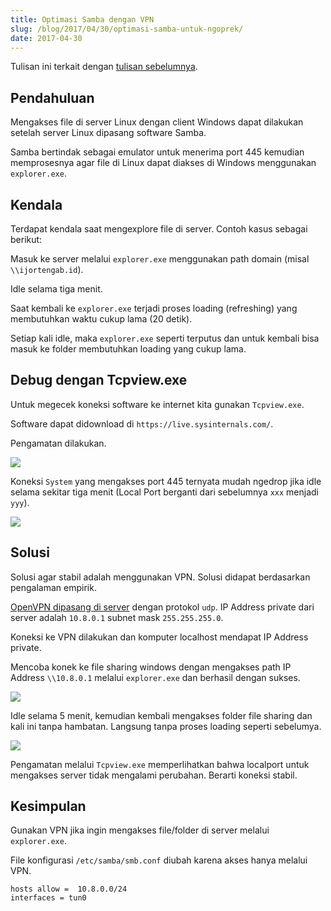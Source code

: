 ```yaml
---
title: Optimasi Samba dengan VPN
slug: /blog/2017/04/30/optimasi-samba-untuk-ngoprek/
date: 2017-04-30
---
```


Tulisan ini terkait dengan [tulisan sebelumnya][1].

## Pendahuluan

[1]: /blog/2017/04/27/samba-adalah/

Mengakses file di server Linux dengan client Windows dapat dilakukan setelah server Linux dipasang software Samba.

Samba bertindak sebagai emulator untuk menerima port 445 kemudian memprosesnya agar file di Linux dapat diakses di Windows menggunakan `explorer.exe`.

## Kendala

Terdapat kendala saat mengexplore file di server. Contoh kasus sebagai berikut:

Masuk ke server melalui `explorer.exe` menggunakan path domain (misal `\\ijortengab.id`).

Idle selama tiga menit.

Saat kembali ke `explorer.exe` terjadi proses loading (refreshing) yang membutuhkan waktu cukup lama (20 detik).

Setiap kali idle, maka `explorer.exe` seperti terputus dan untuk kembali bisa masuk ke folder membutuhkan loading yang cukup lama.

## Debug dengan Tcpview.exe

Untuk megecek koneksi software ke internet kita gunakan `Tcpview.exe`.

Software dapat didownload di `https://live.sysinternals.com/`.

Pengamatan dilakukan.

<img src="https://res.cloudinary.com/ijortengab/image/upload/v1/ijortengab.id/screenshot.810.edited.png"></img>

Koneksi `System` yang mengakses port 445 ternyata mudah ngedrop jika idle selama sekitar tiga menit (Local Port berganti dari sebelumnya `xxx` menjadi `yyy`).

<img src="https://res.cloudinary.com/ijortengab/image/upload/v1/ijortengab.id/screenshot.811.edited.png"></img>

## Solusi

Solusi agar stabil adalah menggunakan VPN. Solusi didapat berdasarkan pengalaman empirik.

[OpenVPN dipasang di server][2] dengan protokol `udp`. IP Address private dari server adalah `10.8.0.1` subnet mask `255.255.255.0`.

[2]: /blog/2017/01/23/install-openvpn-server-gpl/

Koneksi ke VPN dilakukan dan komputer localhost mendapat IP Address private.

Mencoba konek ke file sharing windows dengan mengakses path IP Address `\\10.8.0.1` melalui `explorer.exe` dan berhasil dengan sukses.

<img src="https://res.cloudinary.com/ijortengab/image/upload/v1/ijortengab.id/screenshot.813.png"></img>

Idle selama 5 menit, kemudian kembali mengakses folder file sharing dan kali ini tanpa hambatan. Langsung tanpa proses loading seperti sebelumya.

<img src="https://res.cloudinary.com/ijortengab/image/upload/v1/ijortengab.id/screenshot.814.png"></img>

Pengamatan melalui `Tcpview.exe` memperlihatkan bahwa localport untuk mengakses server tidak mengalami perubahan. Berarti koneksi stabil.

## Kesimpulan

Gunakan VPN jika ingin mengakses file/folder di server melalui `explorer.exe`.

File konfigurasi `/etc/samba/smb.conf` diubah karena akses hanya melalui VPN.

```
hosts allow =  10.8.0.0/24
interfaces = tun0
```